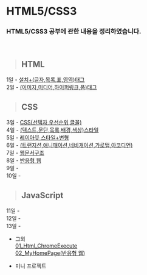 HTML5/CSS3
==============

### HTML5/CSS3 공부에 관한 내용을 정리하였습니다.

<br/>

> ## HTML <br/>
 1일 - [설치+(글자,목록,표,영역)태그](https://github.com/Kalph/HTML5Study/tree/master/1Day) <br/>
 2일 - [(이미지,미디어,하이퍼링크,폼)태그](https://github.com/Kalph/HTML5Study/tree/master/2Day) <br/>
> ## CSS <br/>
 3일 - [CSS(선택자,우선순위,글꼴)](https://github.com/Kalph/HTML5-CSS3Study/tree/master/3Day) <br/>
 4일 - [(텍스트,문단,목록,배경,색상)스타일](https://github.com/Kalph/HTML5-CSS3Study/tree/master/4Day) <br/> 
 5일 - [레이아웃 스타일+변형](https://github.com/Kalph/HTML5-CSS3Study/tree/master/5Day) <br/>
 6일 - [(트랜지션,애니매이션,네비개이션,가로탭,아코디언)]() <br/>
 7일 - [웹문서구조]()<br/>
 8일 - [반응형 웹]()<br/> 
 9일 - []()<br/>
 10일 - []()<br/>
 
> ## JavaScript <br/>
 11일 - []()<br/>
 12일 - []()<br/>
 13일 - []()<br/>
 
* 그외 <br/>
 [01_Html_ChromeExecute](https://github.com/Kalph/HTML5-CSS3Study/blob/master/%EA%B7%B8%EC%99%B8/01_Html_ChromeExecute.md) <br/>
 [02_MyHomePage(반응형 웹)](https://github.com/Kalph/HTML5-CSS3Study/tree/master/%EA%B7%B8%EC%99%B8/MyHomePage) <br/>
 
* 미니 프로젝트 <br/>
[]()<br/> 

 


